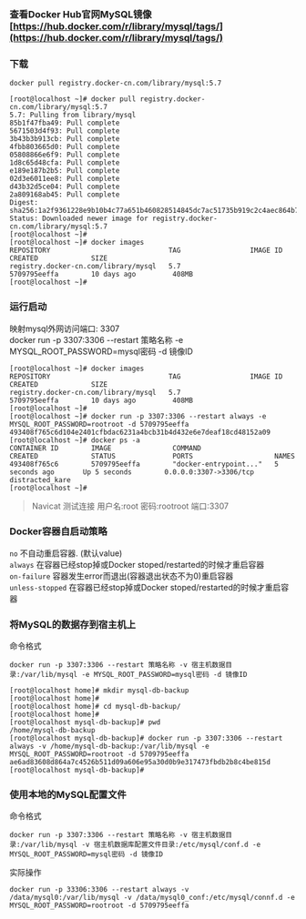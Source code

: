 ### 查看Docker Hub官网MySQL镜像 [https://hub.docker.com/r/library/mysql/tags/](https://hub.docker.com/r/library/mysql/tags/)

### 下载

```
docker pull registry.docker-cn.com/library/mysql:5.7
```

```
[root@localhost ~]# docker pull registry.docker-cn.com/library/mysql:5.7
5.7: Pulling from library/mysql
85b1f47fba49: Pull complete
5671503d4f93: Pull complete
3b43b3b913cb: Pull complete
4fbb803665d0: Pull complete
05808866e6f9: Pull complete
1d8c65d48cfa: Pull complete
e189e187b2b5: Pull complete
02d3e6011ee8: Pull complete
d43b32d5ce04: Pull complete
2a809168ab45: Pull complete
Digest: sha256:1a2f9361228e9b10b4c77a651b460828514845dc7ac51735b919c2c4aec864b7
Status: Downloaded newer image for registry.docker-cn.com/library/mysql:5.7
[root@localhost ~]#
[root@localhost ~]# docker images
REPOSITORY                             TAG                 IMAGE ID            CREATED             SIZE
registry.docker-cn.com/library/mysql   5.7                 5709795eeffa        10 days ago         408MB
[root@localhost ~]#
```

### 运行启动

映射mysql外网访问端口: 3307  
docker run -p 3307:3306 --restart 策略名称 -e MYSQL\_ROOT\_PASSWORD=mysql密码 -d 镜像ID

```
[root@localhost ~]# docker images
REPOSITORY                             TAG                 IMAGE ID            CREATED             SIZE
registry.docker-cn.com/library/mysql   5.7                 5709795eeffa        10 days ago         408MB
[root@localhost ~]#
[root@localhost ~]# docker run -p 3307:3306 --restart always -e MYSQL_ROOT_PASSWORD=rootroot -d 5709795eeffa
493408f765c6d104e2401cfbdac6231a4bcb31b4d432e6e7deaf18cd48152a09
[root@localhost ~]# docker ps -a
CONTAINER ID        IMAGE               COMMAND                  CREATED             STATUS              PORTS                    NAMES
493408f765c6        5709795eeffa        "docker-entrypoint..."   5 seconds ago       Up 5 seconds        0.0.0.0:3307->3306/tcp   distracted_kare
[root@localhost ~]#
```

> Navicat 测试连接 用户名:root 密码:rootroot 端口:3307

### Docker容器自启动策略

`no` 不自动重启容器. \(默认value\)  
`always` 在容器已经stop掉或Docker stoped/restarted的时候才重启容器  
`on-failure` 容器发生error而退出\(容器退出状态不为0\)重启容器  
`unless-stopped` 在容器已经stop掉或Docker stoped/restarted的时候才重启容器

### 将MySQL的数据存到宿主机上

命令格式

```
docker run -p 3307:3306 --restart 策略名称 -v 宿主机数据目录:/var/lib/mysql -e MYSQL_ROOT_PASSWORD=mysql密码 -d 镜像ID
```

```
[root@localhost home]# mkdir mysql-db-backup
[root@localhost home]#
[root@localhost home]# cd mysql-db-backup/
[root@localhost home]#
[root@localhost mysql-db-backup]# pwd
/home/mysql-db-backup
[root@localhost mysql-db-backup]# docker run -p 3307:3306 --restart always -v /home/mysql-db-backup:/var/lib/mysql -e MYSQL_ROOT_PASSWORD=rootroot -d 5709795eeffa
ae6ad83608d864a7c4526b511d09a606e95a30d0b9e317473fbdb2b8c4be815d
[root@localhost mysql-db-backup]#
```



### 使用本地的MySQL配置文件

命令格式

```
docker run -p 3307:3306 --restart 策略名称 -v 宿主机数据目录:/var/lib/mysql -v 宿主机数据库配置文件目录:/etc/mysql/conf.d -e MYSQL_ROOT_PASSWORD=mysql密码 -d 镜像ID
```

实际操作

```
docker run -p 33306:3306 --restart always -v /data/mysql0:/var/lib/mysql -v /data/mysql0_conf:/etc/mysql/connf.d -e MYSQL_ROOT_PASSWORD=rootroot -d 5709795eeffa
```



